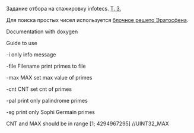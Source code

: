 Задание отбора на стажировку infotecs.
[Т. З.](https://academy.infotecs.ru/formaty-uchastiya/anketa/files/spb/CPP.docx) 

Для поиска простых чисел используется [блочное решето Эратосфена](https://e-maxx.ru/algo/eratosthenes_sieve#7).

Documentation with doxygen

Guide to use

-i only info message

-file Filename print primes to file

-max MAX set max value of primes

-cnt CNT set cnt of primes

-pal print only palindrome primes

-sg print only Sophi Germain primes

CNT and MAX should be in range [1; 4294967295] //UINT32_MAX 